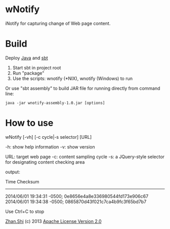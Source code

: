 wNotify
=======
iNotify for capturing change of Web page content.

Build
=====
Deploy [Java](http://www.oracle.com/technetwork/java/javase/downloads/index.html) and [sbt](http://www.scala-sbt.org/)

1. Start sbt in project root
2. Run "package"
3. Use the scripts: wnotify (*NIX), wnotify (Windows) to run

Or use "sbt assembly" to build JAR file for running directly from command line:

`java -jar wnotify-assembly-1.0.jar [options]`

How to use
==========
wNotify [-vh] [-c cycle|-s selector] [URL]

-h: show help information
-v: show version

URL: target web page
-c:  content sampling cycle
-s:  a JQuery-style selector for designating content checking area

output:

Time                       Checksum
-------------------------  --------------------------------
2014/06/01 19:34:31 -0500; 0e8656e4a8e336980544fd173e906c67
2014/06/01 19:34:38 -0500; 0865870d43f021c7ca4b9fc3f65bd7b7

Use Ctrl+C to stop

[Zhan.Shi](http://shizhan.github.io/) (c) 2013 [Apache License Version 2.0](http://www.apache.org/licenses/)